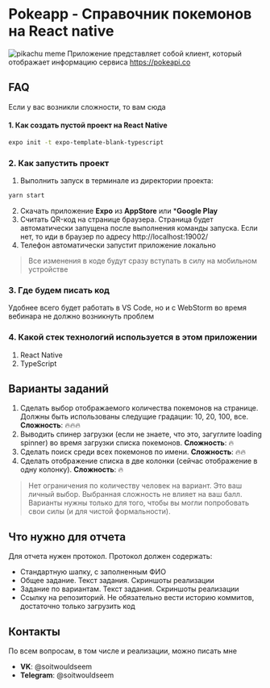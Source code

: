 # Pokeapp - Справочник покемонов на React native
![pikachu meme](https://memepedia.ru/wp-content/uploads/2018/10/meme12-5.jpg)
Приложение представляет собой клиент, который отображает информацию сервиса https://pokeapi.co
## FAQ
Если у вас возникли сложности, то вам сюда
#### 1. Как создать пустой проект на React Native
```bash
expo init -t expo-template-blank-typescript
```
### 2. Как запустить проект
1. Выполнить запуск в терминале из директории проекта:
```bash
yarn start
```
2. Скачать приложение **Expo** из **AppStore** или ***Google Play**
3. Считать QR-код на странице браузера. Страница будет автоматически запущена после выполнения команды запуска. Если нет, то иди в браузер по адресу http://localhost:19002/
4. Телефон  автоматически запустит приложение локально

>Все изменения в коде будут сразу вступать в силу на мобильном устройстве

### 3. Где будем писать код
Удобнее всего будет работать в VS Code, но и с WebStorm во время вебинара не должно возникнуть проблем

### 4. Какой стек технологий используется в этом приложении
1. React Native
2. TypeScript

## Варианты заданий
1. Сделать выбор отображаемого количества покемонов на странице. Должны быть использованы следущие градации: 10, 20, 100, все. **Сложность**: 🔥🔥🔥
2. Выводить спинер загрузки (если не знаете, что это, загуглите loading spinner) во время загрузки списка покемонов. **Сложность**: 🔥
3. Сделать поиск среди всех покемонов по имени. **Сложность**: 🔥🔥
4. Сделать отображение списка в две колонки (сейчас отображение в одну колонку). **Сложность**: 🔥

> Нет ограничения по количеству человек на вариант. Это ваш личный выбор. Выбранная сложность не влияет на ваш балл. Варианты нужны только для того, чтобы вы могли попробовать свои силы (и для чистой формальности). 

## Что нужно для отчета
Для отчета нужен протокол. Протокол должен содержать:
- Стандартную шапку, с заполненным ФИО
- Общее задание. Текст задания. Скриншоты реализации
- Задание по вариантам. Текст задания. Скриншоты реализации
- Ссылку на репозиторий. Не обязательно вести историю коммитов, достаточно только загрузить код

## Контакты
По всем вопросам, в том числе и реализации, можно писать мне
- **VK**: @soitwouldseem
- **Telegram**: @soitwouldseem